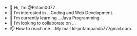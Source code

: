 - 👋 Hi, I’m @Pritam0077
- 👀 I’m interested in ...Coding and Web Development.
- 🌱 I’m currently learning ...Java Programming.
- 💞️ I’m looking to collaborate on ...
- 📫 How to reach me ...My mail Id-pritampanda777gmail.com.

<!---
Pritam0077/Pritam0077 is a ✨ special ✨ repository because its `README.md` (this file) appears on your GitHub profile.
You can click the Preview link to take a look at your changes.
--->
